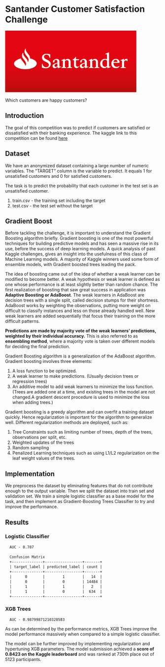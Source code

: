 # Santander Customer Satisfaction Challenge                    


![Image](https://github.com/darshanbagul/Santander_Customer_Satisfaction/blob/master/images/santander.png)

Which customers are happy customers?

## Introduction
The goal of this competition was to predict if customers are satisfied or dissatisfied with their banking experience. The kaggle link to this competition can be found [here](https://www.kaggle.com/c/santander-customer-satisfaction)

## Dataset

We have an anonymized dataset containing a large number of numeric variables. The "TARGET" column is the variable to predict. It equals 1 for unsatisfied customers and 0 for satisfied customers.

The task is to predict the probability that each customer in the test set is an unsatisfied customer.

   1. train.csv - the training set including the target
   2. test.csv - the test set without the target
   
## Gradient Boost

Before tackling the challenge, it is important to understand the Gradient Boosting algorithm briefly. Gradient boosting is one of the most powerful techniques for building predictive models and has seen a massive rise in its use, before the success of deep learning models. A quick analysis of past Kaggle challenges, gives an insight into the usefulness of this class of Machine Learning models. A majority of Kaggle winners used some form of ensemble models, with Gradient boosted trees leading the pack.

The idea of boosting came out of the idea of whether a weak learner can be modified to become better. A weak hypothesis or weak learner is defined as one whose performance is at least slightly better than random chance. The first realization of boosting that saw great success in application was **Adaptive Boosting or AdaBoost**. The weak learners in AdaBoost are decision trees with a single split, called decision stumps for their shortness. AdaBoost works by weighting the observations, putting more weight on difficult to classify instances and less on those already handled well. New weak learners are added sequentially that focus their training on the more difficult patterns. 

**Predictions are made by majority vote of the weak learners’ predictions, weighted by their individual accuracy.** This is also referred to as **ensembling method**, where a majority vote is taken over different models for deciding the final prediction.

Gradient Boosting algorithm is a generalization of the AdaBoost algorithm. Gradient boosting involves three elements:
   1. A loss function to be optimized.
   2. A weak learner to make predictions. (Usually decision trees or regression trees)
   3. An additive model to add weak learners to minimize the loss function. (Trees are added one at a time, and existing trees in the model are not changed.A gradient descent procedure is used to minimize the loss when adding trees.)

Gradient boosting is a greedy algorithm and can overfit a training dataset quickly. Hence regularization is important for the algorithm to generalize well. Different regularization methods are deployed, such as:
   1. Tree Constraints such as limiting number of trees, depth of the trees, observations per split, etc.
   2. Weighted updates of the trees
   3. Random sampling
   4. Penalized Learning techniques such as using L1/L2 regularization on the leaf weight values of the trees.
   
  
## Implementation

We preprocess the dataset by eliminating features that do not contribute enough to the output variable. Then we split the dataset into train set and validation set. We train a simple logistic classifier as a base model for the task, and then implement as Gradient-Boosting Trees Classifier to try and improve the performance.

## Results

### Logistic Classifier
      AUC - 0.787

      Confusion Matrix
      +--------------+-----------------+-------+
      | target_label | predicted_label | count |
      +--------------+-----------------+-------+
      |      0       |        1        |   14  |
      |      0       |        0        | 14484 |
      |      1       |        1        |   2   |
      |      1       |        0        |  634  |
      +--------------+-----------------+-------+

### XGB Trees

      AUC - 0.98799871210328583
      
 As can be determined by the performance metrics, XGB Trees improve the model performance massively when compared to a simple logistic classifier.
 
The model can be further improved by implementing regularization and hypertuning XGB parameters. The model submission achieved a **score of 0.8423 on the Kaggle leaderboard** and was ranked at 730th place out of 5123 participants.
